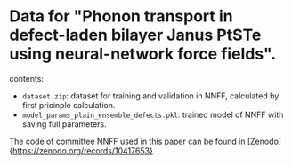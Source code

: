 # Data for "Phonon transport in defect-laden bilayer Janus PtSTe using neural-network force fields".

contents:

- `dataset.zip`: dataset for training and validation in NNFF, calculated by first pricinple calculation.
- `model_params_plain_ensemble_defects.pkl`: trained model of NNFF with saving full parameters.

The code of committee NNFF used in this paper can be found in [Zenodo]{https://zenodo.org/records/10417653}.
